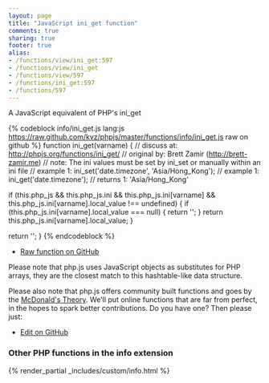 ```yaml
---
layout: page
title: "JavaScript ini_get function"
comments: true
sharing: true
footer: true
alias:
- /functions/view/ini_get:597
- /functions/view/ini_get
- /functions/view/597
- /functions/ini_get:597
- /functions/597
---
```

<!-- Generated by Rakefile:build -->
A JavaScript equivalent of PHP's ini_get

{% codeblock info/ini_get.js lang:js https://raw.github.com/kvz/phpjs/master/functions/info/ini_get.js raw on github %}
function ini_get(varname) {
  //  discuss at: http://phpjs.org/functions/ini_get/
  // original by: Brett Zamir (http://brett-zamir.me)
  //        note: The ini values must be set by ini_set or manually within an ini file
  //   example 1: ini_set('date.timezone', 'Asia/Hong_Kong');
  //   example 1: ini_get('date.timezone');
  //   returns 1: 'Asia/Hong_Kong'

  if (this.php_js && this.php_js.ini && this.php_js.ini[varname] && this.php_js.ini[varname].local_value !==
    undefined) {
    if (this.php_js.ini[varname].local_value === null) {
      return '';
    }
    return this.php_js.ini[varname].local_value;
  }

  return '';
}
{% endcodeblock %}

 - [Raw function on GitHub](https://github.com/kvz/phpjs/blob/master/functions/info/ini_get.js)

Please note that php.js uses JavaScript objects as substitutes for PHP arrays, they are 
the closest match to this hashtable-like data structure. 

Please also note that php.js offers community built functions and goes by the 
[McDonald's Theory](https://medium.com/what-i-learned-building/9216e1c9da7d). We'll put online 
functions that are far from perfect, in the hopes to spark better contributions. 
Do you have one? Then please just: 

 - [Edit on GitHub](https://github.com/kvz/phpjs/edit/master/functions/info/ini_get.js)


### Other PHP functions in the info extension
{% render_partial _includes/custom/info.html %}
